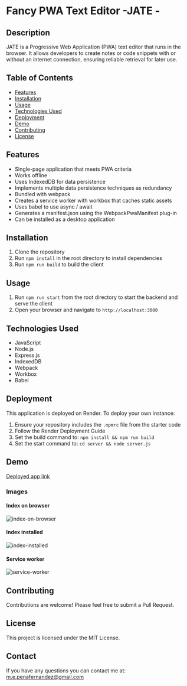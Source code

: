 # Fancy PWA Text Editor -JATE -

## Description

JATE is a Progressive Web Application (PWA) text editor that runs in the browser. It allows developers to create notes or code snippets with or without an internet connection, ensuring reliable retrieval for later use.

## Table of Contents

- [Features](#features)
- [Installation](#installation)
- [Usage](#usage)
- [Technologies Used](#technologies-used)
- [Deployment](#deployment)
- [Demo](#demo)
- [Contributing](#contributing)
- [License](#license)

## Features

- Single-page application that meets PWA criteria
- Works offline
- Uses IndexedDB for data persistence
- Implements multiple data persistence techniques as redundancy
- Bundled with webpack
- Creates a service worker with workbox that caches static assets
- Uses babel to use async / await
- Generates a manifest.json using the WebpackPwaManifest plug-in
- Can be installed as a desktop application

## Installation

1. Clone the repository
2. Run `npm install` in the root directory to install dependencies
3. Run `npm run build` to build the client

## Usage

1. Run `npm run start` from the root directory to start the backend and serve the client
2. Open your browser and navigate to `http://localhost:3000`

## Technologies Used

- JavaScript
- Node.js
- Express.js
- IndexedDB
- Webpack
- Workbox
- Babel

## Deployment

This application is deployed on Render. To deploy your own instance:

1. Ensure your repository includes the `.npmrc` file from the starter code
2. Follow the Render Deployment Guide
3. Set the build command to: `npm install && npm run build`
4. Set the start command to: `cd server && node server.js`

## Demo

[Deployed app link](https://fancy-pwa-text-editor.onrender.com/)

### Images

#### Index on browser

![index-on-browser](https://github.com/user-attachments/assets/02ca51d8-2604-4487-9694-0a7587462442)

#### Index installed

![index-installed](https://github.com/user-attachments/assets/536e85c6-a9ca-4556-a0fa-6efbfc78593b)

#### Service worker

![service-worker](https://github.com/user-attachments/assets/133cc1a1-a0ad-43a5-a68d-52ce116de633)

## Contributing

Contributions are welcome! Please feel free to submit a Pull Request.

## License

This project is licensed under the MIT License.

## Contact

If you have any questions you can contact me at: m.e.penafernandez@gmail.com
